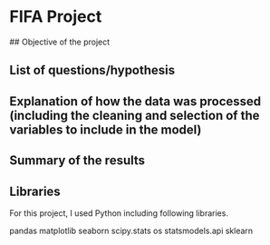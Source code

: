 # FIFA Project

## Objective of the project

## List of questions/hypothesis


## Explanation of how the data was processed (including the cleaning and selection of the variables to include in the model)


## Summary of the results


## Libraries 
For this project, I used Python including following libraries.

pandas
matplotlib
seaborn
scipy.stats
os
statsmodels.api
sklearn
